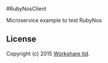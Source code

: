 #RubyNosClient

Microservice example to test RubyNos

## License

Copyright (c) 2015 [Workshare ltd](http://www.workshare.com).

